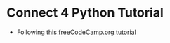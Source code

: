# Connect 4 Python Tutorial
- Following [this freeCodeCamp.org tutorial](https://www.youtube.com/watch?v=XpYz-q1lxu8)
